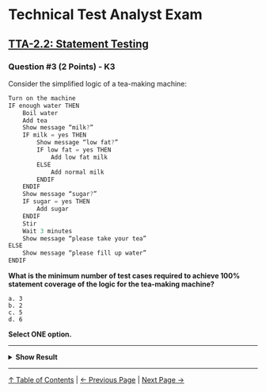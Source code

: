 # Technical Test Analyst Exam

## [TTA-2.2: Statement Testing](../../2-white-box-test-techniques/2.2-statement-testing.md)

### Question #3 (2 Points) - K3

Consider the simplified logic of a tea-making machine:

```js
Turn on the machine
IF enough water THEN
    Boil water
    Add tea
    Show message “milk?”
    IF milk = yes THEN
        Show message “low fat?”
        IF low fat = yes THEN
            Add low fat milk
        ELSE
            Add normal milk
        ENDIF
    ENDIF
    Show message “sugar?”
    IF sugar = yes THEN
        Add sugar
    ENDIF
    Stir
    Wait 3 minutes
    Show message “please take your tea”
ELSE
    Show message “please fill up water”
ENDIF
```

**What is the minimum number of test cases required to achieve 100% statement coverage of the logic for the tea-making machine?**

    a. 3
    b. 2
    c. 5
    d. 6

**Select ONE option.**

---

<details>
<summary><strong>Show Result</strong></summary>

#### Correct Answer: a

    a. Is correct. The three test cases are defined by the following inputs:
        - Enough water, low fat milk, sugar
        - Enough water, normal milk, sugar or not sugar
        - Not enough water
    b. Is not correct. With two tests, one of the paths covered by the tests of answer (a) will be missed, and the lines of code in this path will not be tested – failing to achieve 100% statement coverage
    c. Is not correct. The question asked for the minimal number of tests to achieve 100% statement coverage. This can be achieved with 3 tests, as shown in (a)
    d. Is not correct. The question asked for the minimal number of tests to achieve 100% statement coverage. This can be achieved with 3 tests,as shown in (a)

</details>

---

[↑ Table of Contents](../../README.md#table-of-contents) | [← Previous Page](question-2.md) | [Next Page →](question-4.md)
